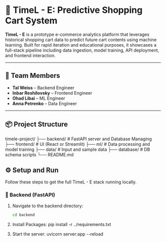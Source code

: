 # 🛒 TimeL - E: Predictive Shopping Cart System

**TimeL - E** is a prototype e-commerce analytics platform that leverages historical shopping cart data to predict future cart contents using machine learning. Built for rapid iteration and educational purposes, it showcases a full-stack pipeline including data ingestion, model training, API deployment, and frontend interaction.

---

## 👥 Team Members

- **Tal Weiss** – Backend Engineer  
- **Inbar Reshilovsky** – Frontend Engineer  
- **Ohad Libai** – ML Engineer  
- **Anna Petrenko** – Data Engineer  

---

## 📦 Project Structure
timele-project/
├── backend/ # FastAPI server and Database Managing
├── frontend/ # UI (React or Streamlit)
├── ml/ # Data processing and model training
├── data/ # Input and sample data
├── database/ # DB schema scripts
└── README.md


## ⚙️ Setup and Run

Follow these steps to get the full TimeL - E stack running locally.

### 🔧 Backend (FastAPI)

1. Navigate to the backend directory:
   ```bash
   cd backend

2. Install Packages:
    pip install -r ../requirements.txt

3. Start the server:
    uvicorn server:app --reload

